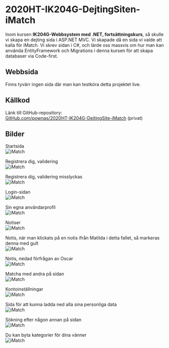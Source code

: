 # 2020HT-IK204G-DejtingSiten-iMatch
Inom kursen **IK204G-Webbsystem med .NET, fortsättningskurs**, så skulle vi skapa en dejting sida i ASP.NET MVC. Vi skapade då en sida vi valde att kalla för iMatch. Vi skrev sidan i C#, och lärde oss massvis om hur man kan använda EntityFramework och Migrations i denna kursen för att skapa databaser via Code-first.

## Webbsida
Finns tyvärr ingen sida där man kan testköra detta projektet live.

## Källkod
Länk till GitHub-repository:  
[GitHub.com/pownas/2020HT-IK204G-DejtingSite-iMatch](https://github.com/pownas/2020HT-IK204G-DejtingSite-iMatch) (privat)

## Bilder
 
Startsida  
![iMatch](./Bild01.png)


Registrera dig, validering  
![iMatch](./Bild02.png)


Registrera dig, validering misslyckas  
![iMatch](./Bild03.png)


Login-sidan  
![iMatch](./Bild04.png)


Sin egna användarprofil  
![iMatch](./Bild05.png)


Notiser  
![iMatch](./Bild06.png)


Notis, när man klickats på en notis ifrån Matilda i detta fallet, så markeras denna med gult  
![iMatch](./Bild07.png)


Notis, nedad förfrågan av Oscar  
![iMatch](./Bild11.png)


Matcha med andra på sidan  
![iMatch](./Bild08.png)


Kontoinställningar  
![iMatch](./Bild09.png)


Sida för att kunna ladda ned alla sina personliga data  
![iMatch](./Bild10.png)


Sökning efter någon annan på sidan  
![iMatch](./Bild12.png)


Du kan byta kategorier för dina vänner  
![iMatch](./Bild13.png)
